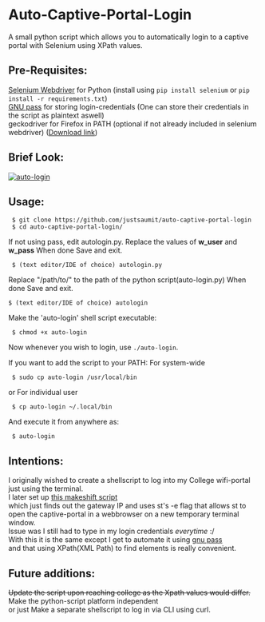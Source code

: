 # Auto-Captive-Portal-Login
A small python script which allows you to automatically login to a captive portal with Selenium using XPath values.


## Pre-Requisites:
[Selenium Webdriver](https://www.selenium.dev/documentation/webdriver/) for Python (install using `pip install selenium` or `pip install -r requirements.txt`)  
[GNU pass](https://www.passwordstore.org/) for storing login-credentials (One can store their credentials in the script as plaintext aswell)  
geckodriver for Firefox in PATH (optional if not already included in selenium webdriver)
([Download link](https://github.com/mozilla/geckodriver/releases)) 

## Brief Look:
[![auto-login](https://draconyan.xyz/pix/auto-login.gif)](https://draconyan.xyz/pix/auto-login.mp4)

## Usage:
```
 $ git clone https://github.com/justsaumit/auto-captive-portal-login
 $ cd auto-captive-portal-login/
```
If not using pass, edit autologin.py.
Replace the values of **w_user** and **w_pass**
When done Save and exit.
```
 $ (text editor/IDE of choice) autologin.py
```

Replace "/path/to/" to the path of the python script(auto-login.py) 
When done Save and exit.
```
$ (text editor/IDE of choice) autologin
```

Make the 'auto-login' shell script executable:
```
 $ chmod +x auto-login
```
Now whenever you wish to login, use `./auto-login`.  

If you want to add the script to your PATH:
For system-wide
```
 $ sudo cp auto-login /usr/local/bin
```
or
For individual user
```
 $ cp auto-login ~/.local/bin
```
And execute it from anywhere as:
```
 $ auto-login
```

## Intentions:
I originally wished to create a shellscript to log into my College wifi-portal just using the terminal.  
I later set up [this makeshift script](https://github.com/justsaumit/.dotfiles/blob/main/.scripts/wifi-captive-login)  
which just finds out the gateway IP and uses st's -e flag that allows st to open the captive-portal in a webbrowser on a new temporary terminal window.  
Issue was I still had to type in my login credentials _everytime_ :/  
With this it is the same except I get to automate it using [gnu pass](https://www.passwordstore.org/)  
and that using XPath(XML Path) to find elements is really convenient.

## Future additions:
~~Update the script upon reaching college as the Xpath values would differ.~~
Make the python-script platform independent  
or just Make a separate shellscript to log in via CLI using curl.
